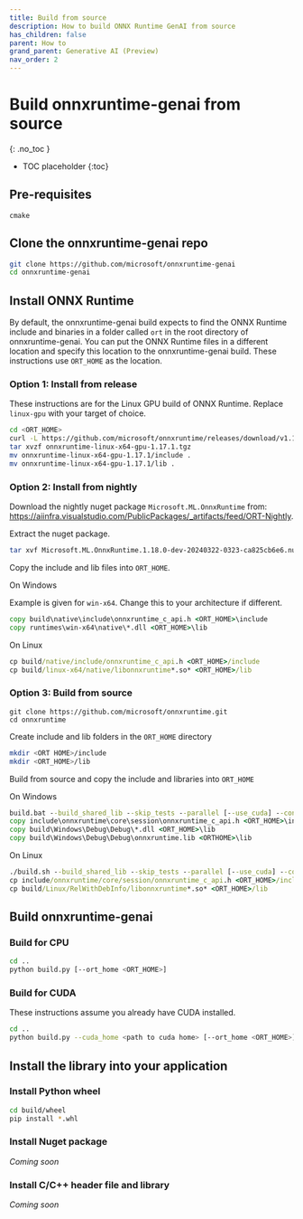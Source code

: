 ```yaml
---
title: Build from source
description: How to build ONNX Runtime GenAI from source
has_children: false
parent: How to
grand_parent: Generative AI (Preview)
nav_order: 2
---
```


# Build onnxruntime-genai from source
{: .no_toc }

* TOC placeholder
{:toc}

## Pre-requisites

`cmake`

## Clone the onnxruntime-genai repo

```bash
git clone https://github.com/microsoft/onnxruntime-genai
cd onnxruntime-genai
```

## Install ONNX Runtime

By default, the onnxruntime-genai build expects to find the ONNX Runtime include and binaries in a folder called `ort` in the root directory of onnxruntime-genai. You can put the ONNX Runtime files in a different location and specify this location to the onnxruntime-genai build. These instructions use `ORT_HOME` as the location.

### Option 1: Install from release

These instructions are for the Linux GPU build of ONNX Runtime. Replace `linux-gpu` with your target of choice.

```bash
cd <ORT_HOME>
curl -L https://github.com/microsoft/onnxruntime/releases/download/v1.17.1/onnxruntime-linux-x64-gpu-1.17.1.tgz
tar xvzf onnxruntime-linux-x64-gpu-1.17.1.tgz 
mv onnxruntime-linux-x64-gpu-1.17.1/include .
mv onnxruntime-linux-x64-gpu-1.17.1/lib .
```

### Option 2: Install from nightly

Download the nightly nuget package `Microsoft.ML.OnnxRuntime` from: https://aiinfra.visualstudio.com/PublicPackages/_artifacts/feed/ORT-Nightly.
  
Extract the nuget package.
  
```bash
tar xvf Microsoft.ML.OnnxRuntime.1.18.0-dev-20240322-0323-ca825cb6e6.nupkg
```
  
Copy the include and lib files into `ORT_HOME`.
  
On Windows
  
Example is given for `win-x64`. Change this to your architecture if different.

```cmd
copy build\native\include\onnxruntime_c_api.h <ORT_HOME>\include
copy runtimes\win-x64\native\*.dll <ORT_HOME>\lib
```

On Linux

```cmd
cp build/native/include/onnxruntime_c_api.h <ORT_HOME>/include
cp build/linux-x64/native/libonnxruntime*.so* <ORT_HOME>/lib
```      
      
### Option 3: Build from source

```
git clone https://github.com/microsoft/onnxruntime.git
cd onnxruntime
```

Create include and lib folders in the `ORT_HOME` directory

```bash
mkdir <ORT HOME>/include
mkdir <ORT_HOME>/lib
```

Build from source and copy the include and libraries into `ORT_HOME`

On Windows

```cmd
build.bat --build_shared_lib --skip_tests --parallel [--use_cuda] --config Release
copy include\onnxruntime\core\session\onnxruntime_c_api.h <ORT_HOME>\include
copy build\Windows\Debug\Debug\*.dll <ORT_HOME>\lib
copy build\Windows\Debug\Debug\onnxruntime.lib <ORTHOME>\lib
```

On Linux

```cmd
./build.sh --build_shared_lib --skip_tests --parallel [--use_cuda] --config RelWithDebInfo
cp include/onnxruntime/core/session/onnxruntime_c_api.h <ORT_HOME>/include
cp build/Linux/RelWithDebInfo/libonnxruntime*.so* <ORT_HOME>/lib
```

## Build onnxruntime-genai

### Build for CPU

```bash
cd ..
python build.py [--ort_home <ORT_HOME>]
```

### Build for CUDA

These instructions assume you already have CUDA installed.

```bash
cd ..
python build.py --cuda_home <path to cuda home> [--ort_home <ORT_HOME>]
```
   
## Install the library into your application

### Install Python wheel

```bash
cd build/wheel
pip install *.whl
```

### Install Nuget package

_Coming soon_

### Install C/C++ header file and library

_Coming soon_
